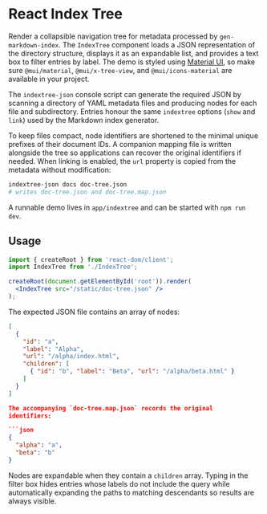 # React Index Tree

Render a collapsible navigation tree for metadata processed by
`gen-markdown-index`. The `IndexTree` component loads a JSON
representation of the directory structure, displays it as an expandable
list, and provides a text box to filter entries by label. The demo is
styled using [Material UI](https://mui.com/), so make sure
`@mui/material`, `@mui/x-tree-view`, and `@mui/icons-material` are available in
your project.

The `indextree-json` console script can generate the required JSON by
scanning a directory of YAML metadata files and producing nodes for each
file and subdirectory. Entries honour the same `indextree`
options (`show` and `link`) used by the Markdown index generator.

To keep files compact, node identifiers are shortened to the minimal
unique prefixes of their document IDs. A companion mapping file is
written alongside the tree so applications can recover the original
identifiers if needed. When linking is enabled, the `url` property is
copied from the metadata without modification:

```bash
indextree-json docs doc-tree.json
# writes doc-tree.json and doc-tree.map.json
```

A runnable demo lives in `app/indextree` and can be started with `npm run dev`.

## Usage

```jsx
import { createRoot } from 'react-dom/client';
import IndexTree from './IndexTree';

createRoot(document.getElementById('root')).render(
  <IndexTree src="/static/doc-tree.json" />
);
```

The expected JSON file contains an array of nodes:

```json
[
  {
    "id": "a",
    "label": "Alpha",
    "url": "/alpha/index.html",
    "children": [
      { "id": "b", "label": "Beta", "url": "/alpha/beta.html" }
    ]
  }
]

The accompanying `doc-tree.map.json` records the original
identifiers:

```json
{
  "alpha": "a",
  "beta": "b"
}
```

Nodes are expandable when they contain a `children` array. Typing in the
filter box hides entries whose labels do not include the query while
automatically expanding the paths to matching descendants so results are
always visible.
